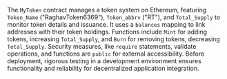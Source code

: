 The `MyToken` contract manages a token system on Ethereum, featuring `Token_Name` ("RaghavToken6369"), `Token_abbrv` ("RT"), and `Total_Supply` to monitor token details and issuance. It uses a `balances` mapping to link addresses with their token holdings. Functions include `Mint` for adding tokens, increasing `Total_Supply`, and `Burn` for removing tokens, decreasing `Total_Supply`. Security measures, like `require` statements, validate operations, and functions are `public` for external accessibility. Before deployment, rigorous testing in a development environment ensures functionality and reliability for decentralized application integration.
